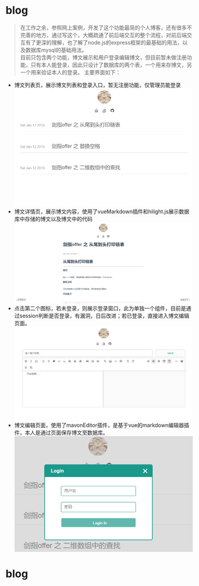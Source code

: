 # blog

> 在工作之余，参照网上案例，开发了这个功能最简的个人博客，还有很多不完善的地方，通过写这个，大概疏通了前后端交互的整个流程，对前后端交互有了更深的理解，也了解了node.js的express框架的最基础的用法，以及数据库mysql的基础用法。  
目前只包含两个功能，博文展示和用户登录编辑博文，但目前暂未做注册功能，只有本人能登录，因此只设计了数据库的两个表，一个用来存博文，另一个用来验证本人的登录。
主要界面如下：

* 博文列表页，展示博文列表和登录入口，暂无注册功能，仅管理员能登录
![博文列表页](https://github.com/blueeeeee/blog/blob/master/showimg/1.PNG)  
* 博文详情页，展示博文内容，使用了vueMarkdown插件和hilight.js展示数据库中存储的博文以及博文中的代码
![博文详情页](https://github.com/blueeeeee/blog/blob/master/showimg/3.PNG)
* 点击第二个图标，若未登录，则展示登录窗口，此为单独一个组件，目前是通过session判断是否登录，有漏洞，日后改进；若已登录，直接进入博文编辑页面。
![登录窗口](https://github.com/blueeeeee/blog/blob/master/showimg/2.PNG)  
* 博文编辑页面，使用了mavonEditor插件，是基于vue的markdown编辑器插件，本人是通过页面保存博文至数据库。
![博文编辑页面](https://github.com/blueeeeee/blog/blob/master/showimg/4.PNG) 

# blog

